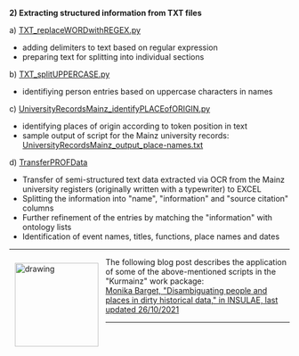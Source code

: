 **2) Extracting structured information from TXT files**

a) [TXT_replaceWORDwithREGEX.py](https://github.com/ieg-dhr/DigiKAR/blob/main/TXT_replaceWORDwithREGEX.py) 

- adding delimiters to text based on regular expression
- preparing text for splitting into individual sections

b) [TXT_splitUPPERCASE.py](https://github.com/ieg-dhr/DigiKAR/blob/main/TXT_splitUPPERCASE.py)

- identifiying person entries based on uppercase characters in names

c) [UniversityRecordsMainz_identifyPLACEofORIGIN.py](https://github.com/ieg-dhr/DigiKAR/blob/main/UniversityRecordsMainz_identifyPLACEofORIGIN.py)

- identifying places of origin according to token position in text
- sample output of script for the Mainz university records: 
[UniversityRecordsMainz_output_place-names.txt](https://github.com/ieg-dhr/DigiKAR/blob/main/UniversityRecordsMainz_output_place-names.txt)

d) [TransferPROFData](https://github.com/ieg-dhr/DigiKAR/blob/main/JupyterNotebooks_DigiKAR/TransferPROFData.ipynb)

- Transfer of semi-structured text data extracted via OCR from the Mainz university registers (originally written with a typewriter) to EXCEL
- Splitting the information into "name", "information" and "source citation" columns
- Further refinement of the entries by matching the "information" with ontology lists
- Identification of event names, titles, functions, place names and dates

<hr>

<img src="https://upload.wikimedia.org/wikipedia/commons/1/1c/Kurmainzische_Wappentafel_1750.jpg" alt="drawing" width="150" style="padding:10px" align="left"/>
The following blog post describes the application of some of the above-mentioned scripts in the "Kurmainz" work package:<br>
<a href="https://insulae.hypotheses.org/333">Monika Barget, "Disambiguating people and places in dirty historical data," in INSULAE, last updated 26/10/2021</a>

<hr>
